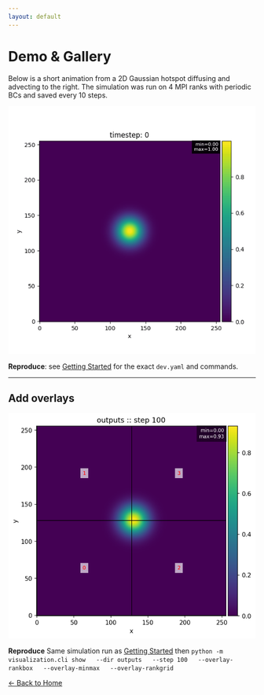 ```yaml
---
layout: default
---
```


# Demo & Gallery

Below is a short animation from a 2D Gaussian hotspot diffusing and advecting to the right.
The simulation was run on 4 MPI ranks with periodic BCs and saved every 10 steps.

![Gaussian hotspot demo](demo.gif)

**Reproduce**: see [Getting Started](getting_started.md) for the exact `dev.yaml` and commands.

---
## Add overlays
![Gaussian hotspot demo with overlays](demo2.png)

**Reproduce**  Same simulation run as [Getting Started](getting_started.md) then ``` python -m visualization.cli show   --dir outputs   --step 100   --overlay-rankbox   --overlay-minmax   --overlay-rankgrid ```


[← Back to Home](index.md)
